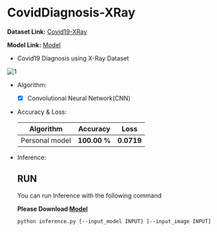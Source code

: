 # CovidDiagnosis-XRay

  **Dataset Link:** [Covid19-XRay](https://www.kaggle.com/pranavraikokte/covid19-image-dataset)
  
  **Model Link:** [Model](https://drive.google.com/drive/folders/1T2nxj_R8dLHoP_Kz9gQ9YCDAsIcUHjW1?usp=sharing)
  

  - Covid19 Diagnosis using X-Ray Dataset

   ![1](https://user-images.githubusercontent.com/88143329/155208311-73576e59-ba6b-466b-96dc-71999673fffc.png)
 
  - Algorithm:
    - [x]  Convolutional Neural Network(CNN)

  - Accuracy & Loss:

      Algorithm | Accuracy | Loss |
    ------------- | ------------- | ------------- |
    Personal model | **100.00 %** | **0.0719** |
    
    
  - Inference:

      ## RUN
      You can run  Inference with the following command
      
      **Please Download [Model](https://drive.google.com/drive/folders/1T2nxj_R8dLHoP_Kz9gQ9YCDAsIcUHjW1?usp=sharing)**

      ```
      python inference.py [--input_model INPUT] [--input_image INPUT]
      ```
